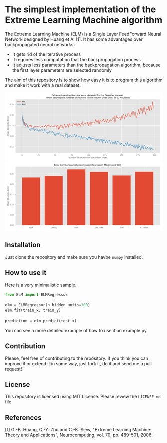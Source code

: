 # The simplest implementation of the Extreme Learning Machine algorithm

The Extreme Learning Machine (ELM) is a Single Layer FeedForward Neural Network designed by Huang et Al [1]. It has some advantages over backpropagated neural networks:
- It gets rid of the iterative process
- It requires less computation that the backpropagation process
- It adjusts less parameters than the backpropagation algorithm, because the first layer parameters are selected randomly

The aim of this repository is to show how easy it is to program this algorithm and make it work with a real dataset.

![ELM_results](img/ELM_dynamics.png)
![Algorithms comparison](img/algorithms_comparison.png)
## Installation
Just clone the repository and make sure you havbe `numpy` installed. 

## How to use it
Here is a very minimalistic sample.
```python
from ELM import ELMRegressor

elm = ELMRegressor(n_hidden_units=100)
elm.fit(train_x, train_y)

prediction = elm.predict(test_x)
```

You can see a more detailed example of how to use it on example.py

## Contribution
Please, feel free of contributing to the repository. If you think you can improve it or extend it in some way, just fork it, do it and send me a pull request!

## License
This repository is licensed using MIT License. Please review the `LICENSE.md` file 

## References

[1] G.-B. Huang, Q.-Y. Zhu and C.-K. Siew, "Extreme Learning Machine:
          Theory and Applications", Neurocomputing, vol. 70, pp. 489-501,
          2006.
